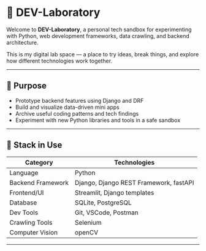 # 🧪 DEV-Laboratory

Welcome to **DEV-Laboratory**, a personal tech sandbox for experimenting with Python, web development frameworks, data crawling, and backend architecture.

This is my digital lab space — a place to try ideas, break things, and explore how different technologies work together.

---

## 🎯 Purpose

- Prototype backend features using Django and DRF  
- Build and visualize data-driven mini apps  
- Archive useful coding patterns and tech findings  
- Experiment with new Python libraries and tools in a safe sandbox  
---

## 🧰 Stack in Use

| Category         | Technologies                              |
|------------------|--------------------------------------------|
| Language         | Python                                     |
| Backend Framework| Django, Django REST Framework, fastAPI     |
| Frontend/UI      | Streamlit, Django templates                 |
| Database         | SQLite, PostgreSQL                         |
| Dev Tools        | Git, VSCode, Postman                       |
| Crawling Tools   | Selenium                                   |
| Computer Vision   | openCV                                   |


---